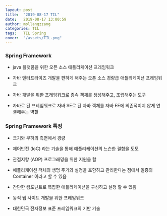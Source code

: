 ```yaml
---
layout: post
title:  "2019-08-17 TIL"
date:   2019-08-17 13:00:59
author: mollangzzang
categories: TIL
tags:	TIL Spring
cover:  "/assets/TIL.png"
---
```


### Spring Framework

- java 플랫폼을 위한 오픈 소스 애플리케이션 프레임워크

- 자바 엔터프라이즈 개발을 편하게 해주는 오픈 소스 경량급 애플리케이션 프레임워크

- 자바 개발을 위한 프레임워크로 종속 객체를 생성해주고, 조립해주는 도구

- 자바로 된 프레임워크로 자바 SE로 된 자바 객체를 자바 EE에 의존적이지 않게 연결해주는 역할

### Spring Framework 특징

- 크기와 부하의 측면에서 경량

- 제어반전 (IoC) 라는 기술을 통해 애플리케이션의 느슨한 결합을 도모

- 관점지향 (AOP) 프로그래밍을 위한 지원을 함

- 애플리케이션 객체의 생명 주기와 설정을 포함하고 관리한다는 점에서 일종의 Container 이라고 할 수 있음

- 간단한 컴포넌트로 복잡한 애플리케이션을 구성하고 설정 할 수 있음

- 동적 웹 사이트 개발을 위한 프레임워크

- 대한민국 전자정보 표준 프레임워크의 기반 기술